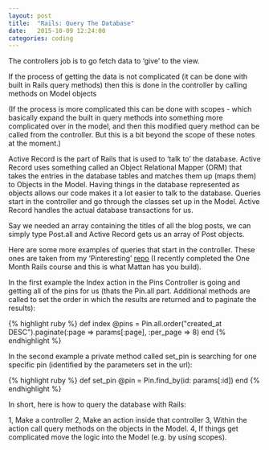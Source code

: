 ```yaml
---
layout: post
title:  "Rails: Query The Database"
date:   2015-10-09 12:24:00
categories: coding
---
```


The controllers job is to go fetch data to ‘give’ to the view.

If the process of getting the data is not complicated (it can be done with built in Rails query methods) then this is done in the controller by calling methods on Model objects

(If the process is more complicated this can be done with scopes - which basically expand the built in query methods into something more complicated over in the model, and then this modified query method can be called from the controller. But this is a bit beyond the scope of these notes at the moment.)

Active Record is the part of Rails that is used to ‘talk to’ the database. Active Record uses something called an Object Relational Mapper (ORM) that takes the entries in the database tables and matches them up (maps them) to Objects in the Model. Having things in the database represented as objects allows our code makes it a lot easier to talk to the database.  Queries start in the controller and go through the classes set up in the Model. Active Record handles the actual database transactions for us.

Say we needed an array containing the titles of all the blog posts, we can simply type Post.all and Active Record gets us an array of Post objects.

Here are some more examples of queries that start in the controller. These ones are taken from my ‘Pinteresting’ [repo](https://github.com/pjdmatts/pinteresting) (I recently completed the One Month Rails course and this is what Mattan has you build).

In the first example the Index action in the Pins Controller is going and getting all of the pins for us (thats the Pin.all part. Additional methods are called to set the order in which the results are returned and to paginate the results):

{% highlight ruby %}
def index
    @pins = Pin.all.order("created_at DESC").paginate(:page => params[:page], :per_page => 8)
end
{% endhighlight %}

In the second example a private method called set_pin is searching for one specific pin (identified by the parameters set in the url):

{% highlight ruby %}
def set_pin
    @pin = Pin.find_by(id: params[:id])
end
{% endhighlight %}

In short, here is how to query the database with Rails:

1, Make a controller
2, Make an action inside that controller
3, Within the action call query methods on the objects in the Model.
4, If things get complicated move the logic into the Model (e.g. by using scopes).

